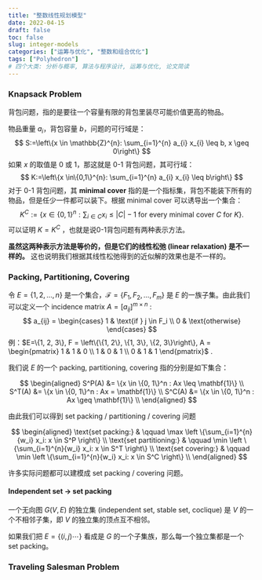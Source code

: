 ```yaml
---
title: "整数线性规划模型"
date: 2022-04-15
draft: false
toc: false
slug: integer-models
categories: ["运筹与优化", "整数和组合优化"]
tags: ["Polyhedron"]
# 四个大类: 分析与概率, 算法与程序设计, 运筹与优化, 论文简读
---
```


### Knapsack Problem

背包问题，指的是要往一个容量有限的背包里装尽可能价值更高的物品。

物品重量 $a_i$，背包容量 $b$，问题的可行域是：
$$
S:=\left\{x \in \mathbb{Z}^{n}: \sum_{i=1}^{n} a_{i} x_{i} \leq b, x \geq 0\right\}
$$
如果 $x$ 的取值是 0 或 1，那这就是 0-1 背包问题，其可行域：
$$
K:=\left\{x \in\{0,1\}^{n}: \sum_{i=1}^{n} a_{i} x_{i} \leq b\right\}
$$
对于 0-1 背包问题，其 **minimal cover** 指的是一个指标集，背包不能装下所有的物品，但是任少一件都可以装下。根据 minimal cover 可以诱导出一个集合：
$$
K^{C}:=\left\{x \in\{0,1\}^{n}: \sum_{i \in C} x_{i} \leq|C|-1 \text { for every minimal cover } C \text { for } K\right\} .
$$
可以证明 $K=K^C$ ，也就是说0-1背包问题有两种表示方法。

**虽然这两种表示方法是等价的，但是它们的线性松弛 (linear relaxation) 是不一样的。** 这也说明我们根据其线性松弛得到的近似解的效果也是不一样的。

### Packing, Partitioning, Covering

令 $E=\{1, 2, \dots, n\}$ 是一个集合，$\mathcal{F}=\{F_1, F_2, \dots, F_m\}$ 是 $E$ 的一族子集。由此我们可以定义一个 incidence matrix $A=[a_{ij}]^{m \times n}$ :
$$
a_{ij} = \begin{cases}
1 & \text{if } j \in F_i \\
0 & \text{otherwise}
\end{cases}
$$
例：$E=\{1, 2, 3\}, F = \left\{\{1, 2\}, \{1, 3\}, \{2, 3\}\right\}, A = \begin{pmatrix} 1 & 1 & 0 \\ 1 & 0 & 1 \\ 0 & 1 & 1 \end{pmatrix}$ .

我们说 $E$ 的一个 packing, partitioning, covering 指的分别是如下集合：

$$
\begin{aligned}
S^P(A) &= \{x \in \{0, 1\}^n : Ax \leq \mathbf{1}\} \\
S^T(A) &= \{x \in \{0, 1\}^n : Ax = \mathbf{1}\} \\
S^C(A) &= \{x \in \{0, 1\}^n : Ax \geq \mathbf{1}\} \\
\end{aligned}
$$

由此我们可以得到 set packing / partitioning / covering 问题

$$
\begin{aligned}
\text{set packing:} & \qquad \max \left \{\sum_{i=1}^{n}{w_i} x_i: x \in S^P \right\} \\
\text{set partitioning:} & \qquad \min \left \{\sum_{i=1}^{n}{w_i} x_i: x \in S^T \right\} \\
\text{set covering:} & \qquad \min \left \{\sum_{i=1}^{n}{w_i} x_i: x \in S^C \right\} \\
\end{aligned}
$$

许多实际问题都可以建模成 set packing / covering 问题。

#### Independent set -> set packing

一个无向图 $G(V, E)$ 的独立集 (independent set, stable set, coclique) 是 $V$ 的一个不相邻子集，即 $V$ 的独立集的顶点互不相邻。

如果我们把 $E=\{(i, j) \cdots\}$ 看成是 $G$ 的一个子集族，那么每一个独立集都是一个 set packing。





### Traveling Salesman Problem





